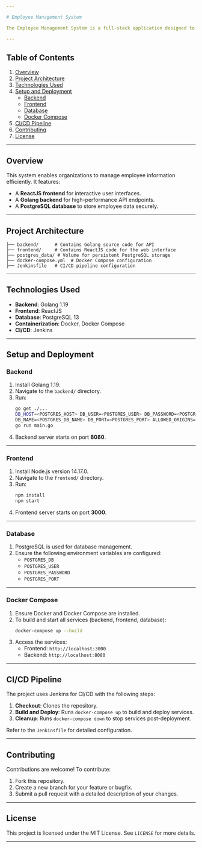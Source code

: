 ```yaml
---

# Employee Management System

The Employee Management System is a full-stack application designed to manage employee details. It provides a user-friendly interface to add and view employee records, supported by a robust backend API and a dynamic frontend.

---
```


## Table of Contents
1. [Overview](#overview)
2. [Project Architecture](#project-architecture)
3. [Technologies Used](#technologies-used)
4. [Setup and Deployment](#setup-and-deployment)
    - [Backend](#backend)
    - [Frontend](#frontend)
    - [Database](#database)
    - [Docker Compose](#docker-compose)
5. [CI/CD Pipeline](#cicd-pipeline)
6. [Contributing](#contributing)
7. [License](#license)

---

## Overview

This system enables organizations to manage employee information efficiently. It features:
- A **ReactJS frontend** for interactive user interfaces.
- A **Golang backend** for high-performance API endpoints.
- A **PostgreSQL database** to store employee data securely.

---

## Project Architecture

```
├── backend/      # Contains Golang source code for API
├── frontend/     # Contains ReactJS code for the web interface
├── postgres_data/ # Volume for persistent PostgreSQL storage
├── docker-compose.yml  # Docker Compose configuration
├── Jenkinsfile   # CI/CD pipeline configuration
```

---

## Technologies Used
- **Backend**: Golang 1.19
- **Frontend**: ReactJS
- **Database**: PostgreSQL 13
- **Containerization**: Docker, Docker Compose
- **CI/CD**: Jenkins

---

## Setup and Deployment

### Backend
1. Install Golang 1.19.
2. Navigate to the `backend/` directory.
3. Run:
   ```bash
   go get ./...
   DB_HOST=<POSTGRES_HOST> DB_USER=<POSTGRES_USER> DB_PASSWORD=<POSTGRES_PASSWORD> \
   DB_NAME=<POSTGRES_DB_NAME> DB_PORT=<POSTGRES_PORT> ALLOWED_ORIGINS=<ALLOWED_ORIGINS> \
   go run main.go
   ```
4. Backend server starts on port **8080**.

---

### Frontend
1. Install Node.js version 14.17.0.
2. Navigate to the `frontend/` directory.
3. Run:
   ```bash
   npm install
   npm start
   ```
4. Frontend server starts on port **3000**.

---

### Database
1. PostgreSQL is used for database management.
2. Ensure the following environment variables are configured:
   - `POSTGRES_DB`
   - `POSTGRES_USER`
   - `POSTGRES_PASSWORD`
   - `POSTGRES_PORT`

---

### Docker Compose
1. Ensure Docker and Docker Compose are installed.
2. To build and start all services (backend, frontend, database):
   ```bash
   docker-compose up --build
   ```
3. Access the services:
   - Frontend: `http://localhost:3000`
   - Backend: `http://localhost:8080`

---

## CI/CD Pipeline

The project uses Jenkins for CI/CD with the following steps:
1. **Checkout**: Clones the repository.
2. **Build and Deploy**: Runs `docker-compose up` to build and deploy services.
3. **Cleanup**: Runs `docker-compose down` to stop services post-deployment.

Refer to the `Jenkinsfile` for detailed configuration.

---

## Contributing

Contributions are welcome! To contribute:
1. Fork this repository.
2. Create a new branch for your feature or bugfix.
3. Submit a pull request with a detailed description of your changes.

---

## License

This project is licensed under the MIT License. See `LICENSE` for more details.

---
